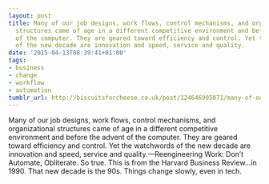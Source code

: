 ```yaml
---
layout: post
title: Many of our job designs, work flows, control mechanisms, and organizational
  structures came of age in a different competitive environment and before the advent
  of the computer. They are geared toward efficiency and control. Yet the watchwords
  of the new decade are innovation and speed, service and quality.
date: '2015-04-13T08:39:41+01:00'
tags:
- business
- change
- workflow
- automation
tumblr_url: http://biscuitsforcheese.co.uk/post/124646905871/many-of-our-job-designs-work-flows-control
---
```

Many of our job designs, work flows, control mechanisms, and organizational structures came of age in a different competitive environment and before the advent of the computer. They are geared toward efficiency and control. Yet the watchwords of the new decade are innovation and speed, service and quality.—Reengineering Work: Don’t Automate, Obliterate. So true. This is from the Harvard Business Review…in 1990. That new decade is the 90s. Things change slowly, even in tech.
